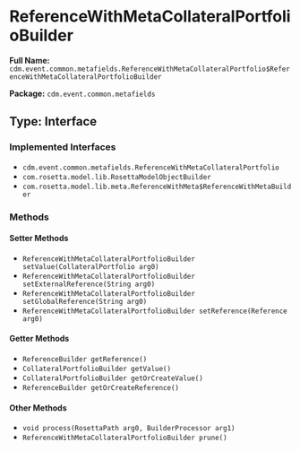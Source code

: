 # ReferenceWithMetaCollateralPortfolioBuilder

**Full Name:** `cdm.event.common.metafields.ReferenceWithMetaCollateralPortfolio$ReferenceWithMetaCollateralPortfolioBuilder`

**Package:** `cdm.event.common.metafields`

## Type: Interface

### Implemented Interfaces

- `cdm.event.common.metafields.ReferenceWithMetaCollateralPortfolio`
- `com.rosetta.model.lib.RosettaModelObjectBuilder`
- `com.rosetta.model.lib.meta.ReferenceWithMeta$ReferenceWithMetaBuilder`

### Methods

#### Setter Methods

- `ReferenceWithMetaCollateralPortfolioBuilder setValue(CollateralPortfolio arg0)`
- `ReferenceWithMetaCollateralPortfolioBuilder setExternalReference(String arg0)`
- `ReferenceWithMetaCollateralPortfolioBuilder setGlobalReference(String arg0)`
- `ReferenceWithMetaCollateralPortfolioBuilder setReference(Reference arg0)`

#### Getter Methods

- `ReferenceBuilder getReference()`
- `CollateralPortfolioBuilder getValue()`
- `CollateralPortfolioBuilder getOrCreateValue()`
- `ReferenceBuilder getOrCreateReference()`

#### Other Methods

- `void process(RosettaPath arg0, BuilderProcessor arg1)`
- `ReferenceWithMetaCollateralPortfolioBuilder prune()`

